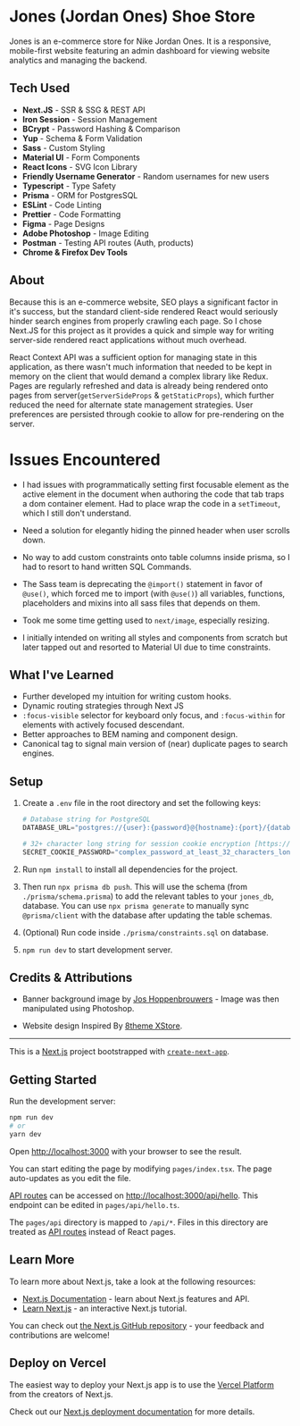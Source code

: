 # Jones (Jordan Ones) Shoe Store

Jones is an e-commerce store for Nike Jordan Ones. It is a responsive, mobile-first website featuring an admin dashboard for viewing website analytics and managing the backend.

## Tech Used

* __Next.JS__ - SSR & SSG & REST API
* __Iron Session__ - Session Management
* __BCrypt__ - Password Hashing & Comparison
* __Yup__ - Schema & Form Validation
* __Sass__ - Custom Styling
* __Material UI__ - Form Components
* __React Icons__ - SVG Icon Library
* __Friendly Username Generator__ - Random usernames for new users
* __Typescript__ - Type Safety
* __Prisma__ - ORM for PostgresSQL
* __ESLint__ - Code Linting
* __Prettier__ - Code Formatting
* __Figma__ - Page Designs
* __Adobe Photoshop__ - Image Editing
* __Postman__ - Testing API routes (Auth, products)
* __Chrome & Firefox Dev Tools__

## About

Because this is an e-commerce website, SEO plays a significant factor in it's success, but the standard client-side rendered React would seriously hinder search engines from properly crawling each page. So I chose Next.JS for this project as it provides a quick and simple way for writing server-side rendered react applications without much overhead.

React Context API was a sufficient option for managing state in this application, as there wasn't much information that needed to be kept in memory on the client that would demand a complex library like Redux. Pages are regularly refreshed and data is already being rendered onto pages from server(`getServerSideProps` & `getStaticProps`), which further reduced the need for alternate state management strategies. User preferences are persisted through cookie to allow for pre-rendering on the server.

# Issues Encountered

* I had issues with programmatically setting first focusable element as the active element in the document when authoring the code that tab traps a dom container element. Had to place wrap the code in a `setTimeout`, which I still don't understand.

* Need a solution for elegantly hiding the pinned header when user scrolls down.

* No way to add custom constraints onto table columns inside prisma, so I had to resort to hand written SQL Commands.

* The Sass team is deprecating the `@import()` statement in favor of `@use()`, which forced me to import (with `@use()`) all variables, functions, placeholders and mixins into all sass files that depends on them.

* Took me some time getting used to `next/image`, especially resizing.

* I initially intended on writing all styles and components from scratch but later tapped out and resorted to Material UI due to time constraints.

## What I've Learned

* Further developed my intuition for writing custom hooks.
* Dynamic routing strategies through Next JS
* `:focus-visible` selector for keyboard only focus, and `:focus-within` for elements with actively focused descendant.
* Better approaches to BEM naming and component design.
* Canonical tag to signal main version of (near) duplicate pages to search engines.

## Setup

1. Create a `.env` file in the root directory and set the following keys:
	```python
	# Database string for PostgreSQL
	DATABASE_URL="postgres://{user}:{password}@{hostname}:{port}/{database_name}"

	# 32+ character long string for session cookie encryption [https://1password.com/password-generator/]
	SECRET_COOKIE_PASSWORD="complex_password_at_least_32_characters_long"
	```

2. Run `npm install` to install all dependencies for the project.

3. Then run `npx prisma db push`. This will use the schema (from `./prisma/schema.prisma`) to add the relevant tables to your `jones_db`, database. You can use `npx prisma generate` to manually sync `@prisma/client` with the database after updating the table schemas.

5. (Optional) Run code inside `./prisma/constraints.sql` on database.

4. `npm run dev` to start development server.

## Credits & Attributions

* Banner background image by [Jos Hoppenbrouwers](https://www.joshoppenbrouwers.com/) - Image was then manipulated using Photoshop.

* Website design Inspired By [8theme XStore](https://xstore.8theme.com/elementor/demos/sneakers/).

---

This is a [Next.js](https://nextjs.org/) project bootstrapped with [`create-next-app`](https://github.com/vercel/next.js/tree/canary/packages/create-next-app).

## Getting Started

Run the development server:
```bash
npm run dev
# or
yarn dev
```

Open [http://localhost:3000](http://localhost:3000) with your browser to see the result.

You can start editing the page by modifying `pages/index.tsx`. The page auto-updates as you edit the file.

[API routes](https://nextjs.org/docs/api-routes/introduction) can be accessed on [http://localhost:3000/api/hello](http://localhost:3000/api/hello). This endpoint can be edited in `pages/api/hello.ts`.

The `pages/api` directory is mapped to `/api/*`. Files in this directory are treated as [API routes](https://nextjs.org/docs/api-routes/introduction) instead of React pages.

## Learn More

To learn more about Next.js, take a look at the following resources:

- [Next.js Documentation](https://nextjs.org/docs) - learn about Next.js features and API.
- [Learn Next.js](https://nextjs.org/learn) - an interactive Next.js tutorial.

You can check out [the Next.js GitHub repository](https://github.com/vercel/next.js/) - your feedback and contributions are welcome!

## Deploy on Vercel

The easiest way to deploy your Next.js app is to use the [Vercel Platform](https://vercel.com/new?utm_medium=default-template&filter=next.js&utm_source=create-next-app&utm_campaign=create-next-app-readme) from the creators of Next.js.

Check out our [Next.js deployment documentation](https://nextjs.org/docs/deployment) for more details.
